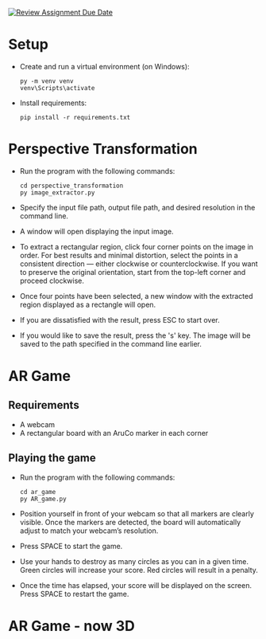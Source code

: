 [![Review Assignment Due Date](https://classroom.github.com/assets/deadline-readme-button-22041afd0340ce965d47ae6ef1cefeee28c7c493a6346c4f15d667ab976d596c.svg)](https://classroom.github.com/a/-leASaOw)

# Setup
- Create and run a virtual environment (on Windows):
    ```
    py -m venv venv
    venv\Scripts\activate
    ```

- Install requirements:

    ```
    pip install -r requirements.txt
    ```

# Perspective Transformation
- Run the program with the following commands:

    ```
    cd perspective_transformation
    py image_extractor.py
    ```

- Specify the input file path, output file path, and desired resolution in the command line.
- A window will open displaying the input image.
- To extract a rectangular region, click four corner points on the image in order. For best results and minimal distortion, select the points in a consistent direction — either clockwise or counterclockwise.
If you want to preserve the original orientation, start from the top-left corner and proceed clockwise.
- Once four points have been selected, a new window with the extracted region displayed as a rectangle will open.
- If you are dissatisfied with the result, press ESC to start over.
- If you would like to save the result, press the 's' key. The image will be saved to the path specified in the command line earlier.

# AR Game

## Requirements
- A webcam
- A rectangular board with an AruCo marker in each corner

## Playing the game
- Run the program with the following commands:

    ```
    cd ar_game
    py AR_game.py
    ```

- Position yourself in front of your webcam so that all markers are clearly visible. Once the markers are detected, the board will automatically adjust to match your webcam’s resolution.
- Press SPACE to start the game.
- Use your hands to destroy as many circles as you can in a given time. Green circles will increase your score. Red circles will result in a penalty.
- Once the time has elapsed, your score will be displayed on the screen. Press SPACE to restart the game.

# AR Game - now 3D
